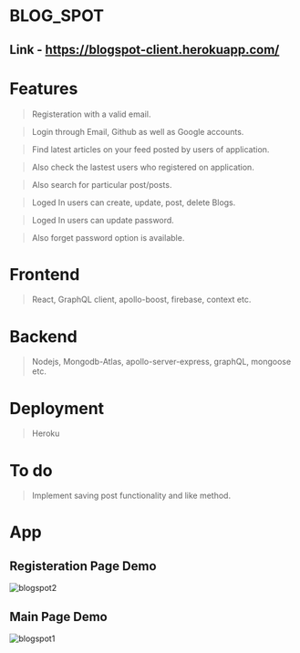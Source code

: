 # BLOG_SPOT

## Link - https://blogspot-client.herokuapp.com/

# Features 

> Registeration with a valid email.

> Login through Email, Github as well as Google accounts.
 
> Find latest articles on your feed posted by users of application.
 
> Also check the lastest users who registered on application.

> Also search for particular post/posts.

> Loged In users can create, update, post, delete Blogs. 

> Loged In users can update password.

> Also forget password option is available.

# Frontend 

> React, GraphQL client, apollo-boost, firebase, context etc.

# Backend 

> Nodejs, Mongodb-Atlas, apollo-server-express, graphQL, mongoose etc.

# Deployment

> Heroku 

# To do

> Implement saving post functionality and like method.

# App

## Registeration Page Demo
![blogspot2](https://user-images.githubusercontent.com/57112545/122531515-34a8eb00-d03d-11eb-9959-316ea9c40580.png)

## Main Page Demo
![blogspot1](https://user-images.githubusercontent.com/57112545/122531498-307ccd80-d03d-11eb-8b12-9333374b4db7.png)
